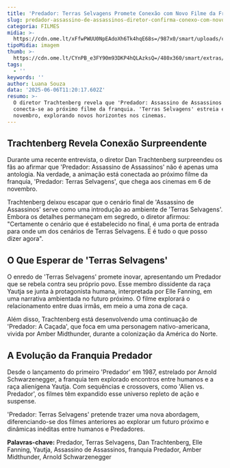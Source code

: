 ```yaml
---
title: 'Predador: Terras Selvagens Promete Conexão com Novo Filme da Franquia'
slug: predador-assassino-de-assassinos-diretor-confirma-conexo-com-novo-filme
categoria: FILMES
midia: >-
  https://cdn.ome.lt/xFfwPWUU0NpEAdoXh6Tk4hqE68s=/987x0/smart/uploads/conteudo/fotos/predador-badlands-assassino.png
tipoMidia: imagem
thumb: >-
  https://cdn.ome.lt/CYnPB_e3FY90m93DKP4hQLAzksQ=/480x360/smart/extras/conteudos/predador-badlands-assassino.png
tags:
  - ''
keywords: ''
author: Luana Souza
data: '2025-06-06T11:20:17.602Z'
resumo: >-
  O diretor Trachtenberg revela que 'Predador: Assassino de Assassinos'
  conecta-se ao próximo filme da franquia. 'Terras Selvagens' estreia em
  novembro, explorando novos horizontes nos cinemas.
---
```


## Trachtenberg Revela Conexão Surpreendente

Durante uma recente entrevista, o diretor Dan Trachtenberg surpreendeu os fãs ao afirmar que 'Predador: Assassino de Assassinos' não é apenas uma antologia. Na verdade, a animação está conectada ao próximo filme da franquia, 'Predador: Terras Selvagens', que chega aos cinemas em 6 de novembro.

Trachtenberg deixou escapar que o cenário final de 'Assassino de Assassinos' serve como uma introdução ao ambiente de 'Terras Selvagens'. Embora os detalhes permaneçam em segredo, o diretor afirmou: "Certamente o cenário que é estabelecido no final, é uma porta de entrada para onde um dos cenários de Terras Selvagens. E é tudo o que posso dizer agora".

## O Que Esperar de 'Terras Selvagens'

O enredo de 'Terras Selvagens' promete inovar, apresentando um Predador que se rebela contra seu próprio povo. Esse membro dissidente da raça Yautja se junta à protagonista humana, interpretada por Elle Fanning, em uma narrativa ambientada no futuro próximo. O filme explorará o relacionamento entre duas irmãs, em meio a uma zona de caça.

Além disso, Trachtenberg está desenvolvendo uma continuação de 'Predador: A Caçada', que foca em uma personagem nativo-americana, vivida por Amber Midthunder, durante a colonização da América do Norte.

## A Evolução da Franquia Predador

Desde o lançamento do primeiro 'Predador' em 1987, estrelado por Arnold Schwarzenegger, a franquia tem explorado encontros entre humanos e a raça alienígena Yautja. Com sequências e crossovers, como 'Alien vs. Predador', os filmes têm expandido esse universo repleto de ação e suspense.

'Predador: Terras Selvagens' pretende trazer uma nova abordagem, diferenciando-se dos filmes anteriores ao explorar um futuro próximo e dinâmicas inéditas entre humanos e Predadores.

**Palavras-chave:** Predador, Terras Selvagens, Dan Trachtenberg, Elle Fanning, Yautja, Assassino de Assassinos, franquia Predador, Amber Midthunder, Arnold Schwarzenegger
